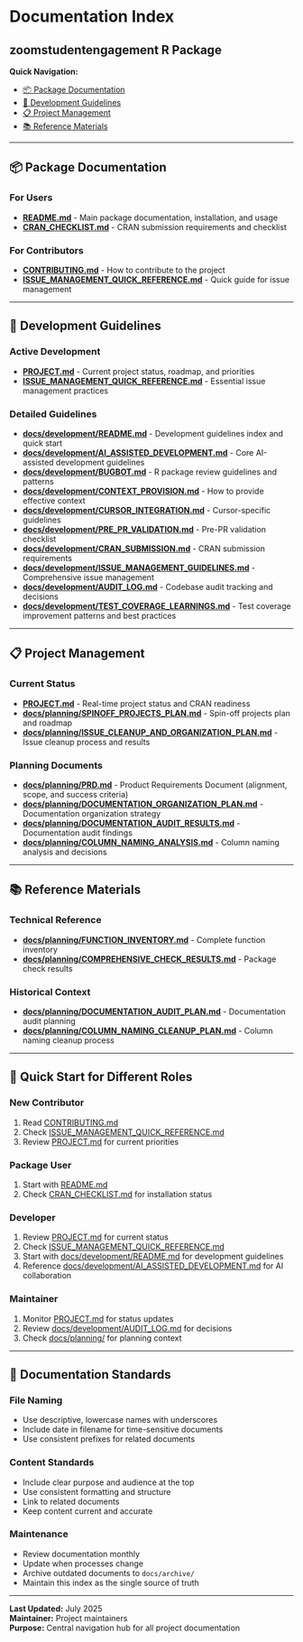 # Documentation Index
## zoomstudentengagement R Package

**Quick Navigation:**
- [📦 Package Documentation](#package-documentation)
- [🚀 Development Guidelines](#development-guidelines)
- [📋 Project Management](#project-management)
- [📚 Reference Materials](#reference-materials)

---

## 📦 Package Documentation

### For Users
- **[README.md](README.md)** - Main package documentation, installation, and usage
- **[CRAN_CHECKLIST.md](CRAN_CHECKLIST.md)** - CRAN submission requirements and checklist

### For Contributors
- **[CONTRIBUTING.md](CONTRIBUTING.md)** - How to contribute to the project
- **[ISSUE_MANAGEMENT_QUICK_REFERENCE.md](ISSUE_MANAGEMENT_QUICK_REFERENCE.md)** - Quick guide for issue management

---

## 🚀 Development Guidelines

### Active Development
- **[PROJECT.md](PROJECT.md)** - Current project status, roadmap, and priorities
- **[ISSUE_MANAGEMENT_QUICK_REFERENCE.md](ISSUE_MANAGEMENT_QUICK_REFERENCE.md)** - Essential issue management practices

### Detailed Guidelines
- **[docs/development/README.md](docs/development/README.md)** - Development guidelines index and quick start
- **[docs/development/AI_ASSISTED_DEVELOPMENT.md](docs/development/AI_ASSISTED_DEVELOPMENT.md)** - Core AI-assisted development guidelines
- **[docs/development/BUGBOT.md](docs/development/BUGBOT.md)** - R package review guidelines and patterns
- **[docs/development/CONTEXT_PROVISION.md](docs/development/CONTEXT_PROVISION.md)** - How to provide effective context
- **[docs/development/CURSOR_INTEGRATION.md](docs/development/CURSOR_INTEGRATION.md)** - Cursor-specific guidelines
- **[docs/development/PRE_PR_VALIDATION.md](docs/development/PRE_PR_VALIDATION.md)** - Pre-PR validation checklist
- **[docs/development/CRAN_SUBMISSION.md](docs/development/CRAN_SUBMISSION.md)** - CRAN submission requirements
- **[docs/development/ISSUE_MANAGEMENT_GUIDELINES.md](docs/development/ISSUE_MANAGEMENT_GUIDELINES.md)** - Comprehensive issue management
- **[docs/development/AUDIT_LOG.md](docs/development/AUDIT_LOG.md)** - Codebase audit tracking and decisions
- **[docs/development/TEST_COVERAGE_LEARNINGS.md](docs/development/TEST_COVERAGE_LEARNINGS.md)** - Test coverage improvement patterns and best practices

---

## 📋 Project Management

### Current Status
- **[PROJECT.md](PROJECT.md)** - Real-time project status and CRAN readiness
- **[docs/planning/SPINOFF_PROJECTS_PLAN.md](docs/planning/SPINOFF_PROJECTS_PLAN.md)** - Spin-off projects plan and roadmap
- **[docs/planning/ISSUE_CLEANUP_AND_ORGANIZATION_PLAN.md](docs/planning/ISSUE_CLEANUP_AND_ORGANIZATION_PLAN.md)** - Issue cleanup process and results

### Planning Documents
- **[docs/planning/PRD.md](docs/planning/PRD.md)** - Product Requirements Document (alignment, scope, and success criteria)
- **[docs/planning/DOCUMENTATION_ORGANIZATION_PLAN.md](docs/planning/DOCUMENTATION_ORGANIZATION_PLAN.md)** - Documentation organization strategy
- **[docs/planning/DOCUMENTATION_AUDIT_RESULTS.md](docs/planning/DOCUMENTATION_AUDIT_RESULTS.md)** - Documentation audit findings
- **[docs/planning/COLUMN_NAMING_ANALYSIS.md](docs/planning/COLUMN_NAMING_ANALYSIS.md)** - Column naming analysis and decisions

---

## 📚 Reference Materials

### Technical Reference
- **[docs/planning/FUNCTION_INVENTORY.md](docs/planning/FUNCTION_INVENTORY.md)** - Complete function inventory
- **[docs/planning/COMPREHENSIVE_CHECK_RESULTS.md](docs/planning/COMPREHENSIVE_CHECK_RESULTS.md)** - Package check results

### Historical Context
- **[docs/planning/DOCUMENTATION_AUDIT_PLAN.md](docs/planning/DOCUMENTATION_AUDIT_PLAN.md)** - Documentation audit planning
- **[docs/planning/COLUMN_NAMING_CLEANUP_PLAN.md](docs/planning/COLUMN_NAMING_CLEANUP_PLAN.md)** - Column naming cleanup process

---

## 🎯 Quick Start for Different Roles

### **New Contributor**
1. Read [CONTRIBUTING.md](CONTRIBUTING.md)
2. Check [ISSUE_MANAGEMENT_QUICK_REFERENCE.md](ISSUE_MANAGEMENT_QUICK_REFERENCE.md)
3. Review [PROJECT.md](PROJECT.md) for current priorities

### **Package User**
1. Start with [README.md](README.md)
2. Check [CRAN_CHECKLIST.md](CRAN_CHECKLIST.md) for installation status

### **Developer**
1. Review [PROJECT.md](PROJECT.md) for current status
2. Check [ISSUE_MANAGEMENT_QUICK_REFERENCE.md](ISSUE_MANAGEMENT_QUICK_REFERENCE.md)
3. Start with [docs/development/README.md](docs/development/README.md) for development guidelines
4. Reference [docs/development/AI_ASSISTED_DEVELOPMENT.md](docs/development/AI_ASSISTED_DEVELOPMENT.md) for AI collaboration

### **Maintainer**
1. Monitor [PROJECT.md](PROJECT.md) for status updates
2. Review [docs/development/AUDIT_LOG.md](docs/development/AUDIT_LOG.md) for decisions
3. Check [docs/planning/](docs/planning/) for planning context

---

## 📝 Documentation Standards

### File Naming
- Use descriptive, lowercase names with underscores
- Include date in filename for time-sensitive documents
- Use consistent prefixes for related documents

### Content Standards
- Include clear purpose and audience at the top
- Use consistent formatting and structure
- Link to related documents
- Keep content current and accurate

### Maintenance
- Review documentation monthly
- Update when processes change
- Archive outdated documents to `docs/archive/`
- Maintain this index as the single source of truth

---

**Last Updated:** July 2025  
**Maintainer:** Project maintainers  
**Purpose:** Central navigation hub for all project documentation 